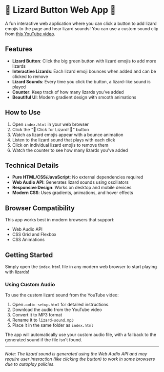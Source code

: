 # 🦎 Lizard Button Web App 🦎

A fun interactive web application where you can click a button to add lizard emojis to the page and hear lizard sounds! You can use a custom sound clip from [this YouTube video](https://www.youtube.com/watch?v=wE41R_lJI9A).

## Features

- **Lizard Button**: Click the big green button with lizard emojis to add more lizards
- **Interactive Lizards**: Each lizard emoji bounces when added and can be clicked to remove
- **Lizard Sounds**: Every time you click the button, a lizard-like sound is played
- **Counter**: Keep track of how many lizards you've added
- **Beautiful UI**: Modern gradient design with smooth animations

## How to Use

1. Open `index.html` in your web browser
2. Click the "🦎 Click for Lizard! 🦎" button
3. Watch as lizard emojis appear with a bounce animation
4. Listen to the lizard sound that plays with each click
5. Click on individual lizard emojis to remove them
6. Watch the counter to see how many lizards you've added

## Technical Details

- **Pure HTML/CSS/JavaScript**: No external dependencies required
- **Web Audio API**: Generates lizard sounds using oscillators
- **Responsive Design**: Works on desktop and mobile devices
- **Modern CSS**: Uses gradients, animations, and hover effects

## Browser Compatibility

This app works best in modern browsers that support:
- Web Audio API
- CSS Grid and Flexbox
- CSS Animations

## Getting Started

Simply open the `index.html` file in any modern web browser to start playing with lizards!

### Using Custom Audio

To use the custom lizard sound from the YouTube video:

1. Open `audio-setup.html` for detailed instructions
2. Download the audio from the YouTube video
3. Convert it to MP3 format
4. Rename it to `lizard-sound.mp3`
5. Place it in the same folder as `index.html`

The app will automatically use your custom audio file, with a fallback to the generated sound if the file isn't found.

---

*Note: The lizard sound is generated using the Web Audio API and may require user interaction (like clicking the button) to work in some browsers due to autoplay policies.*
